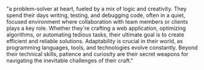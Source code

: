 "a problem-solver at heart, fueled by a mix of logic and creativity. They spend their days writing, testing, and debugging code, often in a quiet, focused environment where collaboration with team members or clients plays a key role. Whether they're crafting a web application, optimizing algorithms, or automating tedious tasks, their ultimate goal is to create efficient and reliable solutions. Adaptability is crucial in their world, as programming languages, tools, and technologies evolve constantly. Beyond their technical skills, patience and curiosity are their secret weapons for navigating the inevitable challenges of their craft." 
